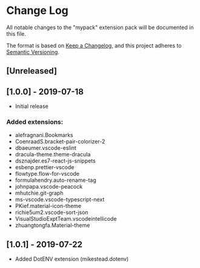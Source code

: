 # Change Log

All notable changes to the "mypack" extension pack will be documented in this file.

The format is based on [Keep a Changelog](https://keepachangelog.com/en/1.0.0/),
and this project adheres to [Semantic Versioning](https://semver.org/spec/v2.0.0.html).

## [Unreleased]

## [1.0.0] - 2019-07-18

- Initial release

### Added extensions:

- alefragnani.Bookmarks
- CoenraadS.bracket-pair-colorizer-2
- dbaeumer.vscode-eslint
- dracula-theme.theme-dracula
- dsznajder.es7-react-js-snippets
- esbenp.prettier-vscode
- flowtype.flow-for-vscode
- formulahendry.auto-rename-tag
- johnpapa.vscode-peacock
- mhutchie.git-graph
- ms-vscode.vscode-typescript-next
- PKief.material-icon-theme
- richie5um2.vscode-sort-json
- VisualStudioExptTeam.vscodeintellicode
- zhuangtongfa.Material-theme

## [1.0.1] - 2019-07-22

- Added DotENV extension (mikestead.dotenv)
